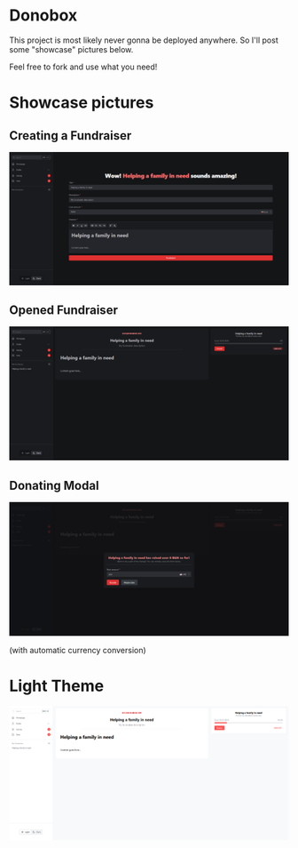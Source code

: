 # Donobox

This project is most likely never gonna be deployed anywhere. So I'll post some "showcase" pictures below.

Feel free to fork and use what you need!


# Showcase pictures

## Creating a Fundraiser
![Creating a Fundraiser](.github/images/creating-fundraiser.png)

## Opened Fundraiser
![Opened Fundraiser](.github/images/open-fundraiser.png)

## Donating Modal
![Donating Modal](.github/images/donating-modal.png)
<p>(with automatic currency conversion)</p>

# Light Theme
![Light Theme](.github/images/light-theme.png)